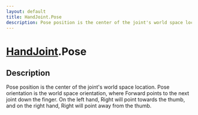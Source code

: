 ```yaml
---
layout: default
title: HandJoint.Pose
description: Pose position is the center of the joint's world space location. Pose orientation is the world space orientation, where Forward points to the next joint down the finger. On the left hand, Right will point towards the thumb, and on the right hand, Right will point away from the thumb.
---
```

# [HandJoint]({{site.url}}/Pages/Reference/HandJoint.html).Pose

## Description
Pose position is the center of the joint's world space
location. Pose orientation is the world space orientation, where
Forward points to the next joint down the finger. On the left
hand, Right will point towards the thumb, and on the right hand,
Right will point away from the thumb.

